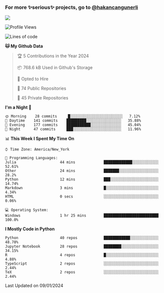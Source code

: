 ### For more ✨serious✨ projects, go to [@hakancangunerli](https://github.com/hakancangunerli)

![](https://github-readme-stats.vercel.app/api/top-langs/?username=hakancangunerli&layout=compact&hide=jupyter%20notebook,tex,html,shell,CSS,Ruby,Makefile,EmberScript,MATLAB,C&langs_count=6&exclude_repo=2015-csharp,gt_code,gsu_code,uga_code,uga_robotics)

<!--START_SECTION:waka-->
![Profile Views](http://img.shields.io/badge/Profile%20Views-0-blue)

![Lines of code](https://img.shields.io/badge/From%20Hello%20World%20I%27ve%20Written-479639%20lines%20of%20code-blue)

**🐱 My Github Data** 

> 🏆 5 Contributions in the Year 2024
 > 
> 📦 768.6 kB Used in Github's Storage 
 > 
> 💼 Opted to Hire
 > 
> 📜 74 Public Repositories 
 > 
> 🔑 45 Private Repositories  
 > 
**I'm a Night 🦉** 

```text
🌞 Morning    28 commits     █░░░░░░░░░░░░░░░░░░░░░░░░   7.12% 
🌆 Daytime    141 commits    █████████░░░░░░░░░░░░░░░░   35.88% 
🌃 Evening    177 commits    ███████████░░░░░░░░░░░░░░   45.04% 
🌙 Night      47 commits     ███░░░░░░░░░░░░░░░░░░░░░░   11.96%

```


📊 **This Week I Spent My Time On** 

```text
⌚︎ Time Zone: America/New_York

💬 Programming Languages: 
Julia                    44 mins             █████████████░░░░░░░░░░░░   52.61% 
Other                    24 mins             ███████░░░░░░░░░░░░░░░░░░   28.2% 
Python                   12 mins             ███░░░░░░░░░░░░░░░░░░░░░░   14.74% 
Markdown                 3 mins              █░░░░░░░░░░░░░░░░░░░░░░░░   4.34% 
HTML                     0 secs              ░░░░░░░░░░░░░░░░░░░░░░░░░   0.06%

💻 Operating System: 
Windows                  1 hr 25 mins        █████████████████████████   100.0%

```

**I Mostly Code in Python** 

```text
Python                   40 repos            ████████████░░░░░░░░░░░░░   48.78% 
Jupyter Notebook         28 repos            ████████░░░░░░░░░░░░░░░░░   34.15% 
R                        4 repos             █░░░░░░░░░░░░░░░░░░░░░░░░   4.88% 
TypeScript               2 repos             ░░░░░░░░░░░░░░░░░░░░░░░░░   2.44% 
TeX                      2 repos             ░░░░░░░░░░░░░░░░░░░░░░░░░   2.44%

```



 Last Updated on 09/01/2024
<!--END_SECTION:waka-->


